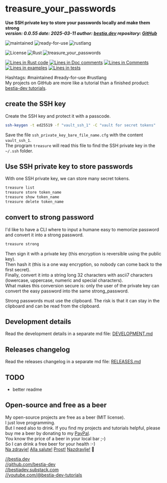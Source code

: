 <!-- markdownlint-disable MD041 -->
[//]: # (auto_md_to_doc_comments segment start A)

# treasure_your_passwords

[//]: # (auto_cargo_toml_to_md start)

**Use SSH private key to store your passwords locally and make them strong**  
***version: 0.0.55 date: 2025-03-11 author: [bestia.dev](https://bestia.dev) repository: [GitHub](https://github.com/bestia-dev/treasure_your_passwords)***

 ![maintained](https://img.shields.io/badge/maintained-green)
 ![ready-for-use](https://img.shields.io/badge/ready_for_use-green)
 ![rustlang](https://img.shields.io/badge/rustlang-orange)

[//]: # (auto_cargo_toml_to_md end)

 ![License](https://img.shields.io/badge/license-MIT-blue.svg)
 ![Rust](https://github.com/bestia-dev/treasure_your_passwords/workflows/rust_fmt_auto_build_test/badge.svg)
 ![treasure_your_passwords](https://bestia.dev/webpage_hit_counter/get_svg_image/779107454.svg)

[//]: # (auto_lines_of_code start)
[![Lines in Rust code](https://img.shields.io/badge/Lines_in_Rust-511-green.svg)](https://github.com/bestia-dev/treasure/)
[![Lines in Doc comments](https://img.shields.io/badge/Lines_in_Doc_comments-209-blue.svg)](https://github.com/bestia-dev/treasure/)
[![Lines in Comments](https://img.shields.io/badge/Lines_in_comments-56-purple.svg)](https://github.com/bestia-dev/treasure/)
[![Lines in examples](https://img.shields.io/badge/Lines_in_examples-0-yellow.svg)](https://github.com/bestia-dev/treasure/)
[![Lines in tests](https://img.shields.io/badge/Lines_in_tests-0-orange.svg)](https://github.com/bestia-dev/treasure/)

[//]: # (auto_lines_of_code end)

Hashtags: #maintained #ready-for-use #rustlang  
My projects on GitHub are more like a tutorial than a finished product: [bestia-dev tutorials](https://github.com/bestia-dev/tutorials_rust_wasm).  

## create the SSH key

Create the SSH key and protect it with a passcode.

```bash
ssh-keygen -t ed25519 -f "vault_ssh_1" -C "vault for secret tokens"
```

Save the file `ssh_private_key_bare_file_name.cfg` with the content `vault_ssh_1`.  
The program `treasure` will read this file to find the SSH private key in the `~/.ssh` folder.

## Use SSH private key to store passwords

With one SSH private key, we can store many secret tokens.

```bash
treasure list
treasure store token_name
treasure show token_name
treasure delete token_name
```

## convert to strong password

I'd like to have a CLI where to input a humane easy to memorize password and convert it into a strong password.  

```bash
treasure strong
```

Then sign it with a private key (this encryption is reversible using the public key).  
Then hash it (this is a one way encryption, so nobody can come back to the first secret).  
Finally, convert it into a string long 32 characters with ascii7 characters (lowercase, uppercase, numeric and special characters).  
What makes this conversion secure is: only the user of the private key can convert the easy password into the same strong_password.

Strong passwords must use the clipboard. The risk is that it can stay in the clipboard and can be read from the clipboard.

## Development details

Read the development details in a separate md file:
[DEVELOPMENT.md](DEVELOPMENT.md)

## Releases changelog

Read the releases changelog in a separate md file:
[RELEASES.md](RELEASES.md)

## TODO

- better readme

## Open-source and free as a beer

My open-source projects are free as a beer (MIT license).  
I just love programming.  
But I need also to drink. If you find my projects and tutorials helpful, please buy me a beer by donating to my [PayPal](https://paypal.me/LucianoBestia).  
You know the price of a beer in your local bar ;-)  
So I can drink a free beer for your health :-)  
[Na zdravje!](https://translate.google.com/?hl=en&sl=sl&tl=en&text=Na%20zdravje&op=translate) [Alla salute!](https://dictionary.cambridge.org/dictionary/italian-english/alla-salute) [Prost!](https://dictionary.cambridge.org/dictionary/german-english/prost) [Nazdravlje!](https://matadornetwork.com/nights/how-to-say-cheers-in-50-languages/) 🍻

[//bestia.dev](https://bestia.dev)  
[//github.com/bestia-dev](https://github.com/bestia-dev)  
[//bestiadev.substack.com](https://bestiadev.substack.com)  
[//youtube.com/@bestia-dev-tutorials](https://youtube.com/@bestia-dev-tutorials)  

[//]: # (auto_md_to_doc_comments segment end A)
